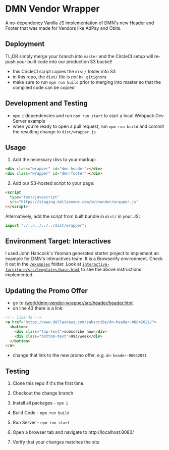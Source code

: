 # DMN Vendor Wrapper

A no-dependency Vanilla JS implementation of DMN's new Header and Footer that was made for Vendors like AdPay and Obits.


## Deployment

TL;DR simply merge your branch into `master` and the CircleCI setup will re-push your built code into our production S3 bucket!
- this CircleCI script copies the `dist/` folder into S3
- in this repo, the `dist/` file is _not_ in `.gitignore`
- make sure to run `npm run build` prior to merging into master so that the compiled code can be copied

## Development and Testing

- `npm i` dependencies and run `npm run start` to start a local Webpack Dev Server example
- when you're ready to open a pull request, run `npm run build` and commit the resulting change to `dist/wrapper.js`

## Usage

1. Add the necessary divs to your markup:

```html
<div class="wrapper" id="dmn-header"></div>
<div class="wrapper" id="dmn-footer"></div>
```

2. Add our S3-hosted script to your page:

```html
<script
  type="text/javascript"
  src="https://staging.dallasnews.com/sd/vendor/wrapper.js"
></script>
```

Alternatively, add the script from built bundle in `dist/` in your JS:

```js
import "./../../../../dist/wrapper";
```

## Environment Target: Interactives

I used John Hancock's Yeoman generated starter project to implement an example for DMN's interactives team. It is a Browserify environment. Check it out in the [`/examples`](https://github.com/dallasnews/dmn-vendor-wrapper/tree/master/examples/interactive-furniture) folder. Look at [`interactive-furniture/src/templates/base.html`](https://github.com/dallasnews/dmn-vendor-wrapper/blob/master/examples/interactive-furniture/src/templates/base.html) to see the above instructions implemented.

## Updating the Promo Offer

- go to [/work/dmn-vendor-wrapper/src/header/header.html](/Users/ngilbert/Desktop/work/dmn-vendor-wrapper/src/header/header.html)
- on line 43 there is a link:

```html
<!-- line 43 -->
<a href="https://www.dallasnews.com/subscribe/dn-header-08042021/">
  <button>
    <div class="top-text">subscribe now</div>
    <div class="bottom-text">99¢/week</div>
  </button>
</a>
```

- change that link to the new promo offer, e.g. `dn-header-08042021`

## Testing

1.  Clone this repo if it's the first time.

2.  Checkout the change branch

3.  Install all packages - `npm i`

4.  Build Code - `npm run build`

5.  Run Server - `npm run start`

6.  Open a browser tab and navigate to http://localhost:8080/

7.  Verify that your changes matches the site
